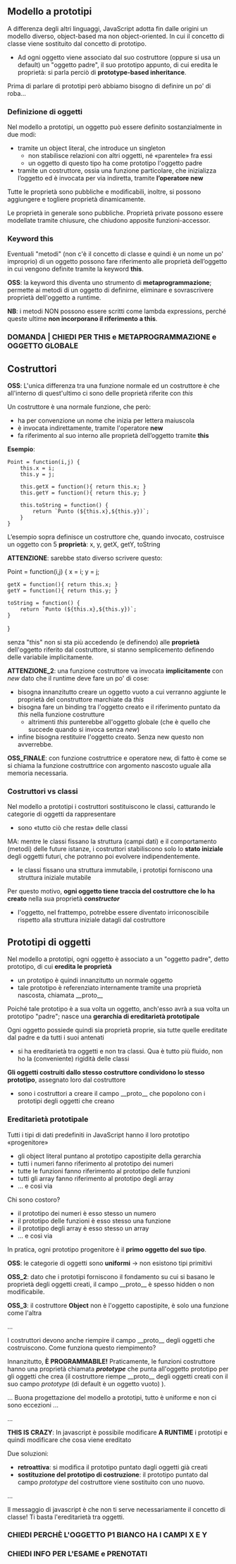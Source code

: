 ## Modello a prototipi
A differenza degli altri linguaggi, JavaScript adotta fin dalle origini un modello diverso, object-based ma non object-oriented. In cui il concetto di classe viene sostituito dal concetto di prototipo.

- Ad ogni oggetto viene associato dal suo costruttore (oppure si usa un default) un "oggetto padre", il suo prototipo appunto, di cui eredita le proprietà: si parla perciò di **prototype-based inheritance**.

Prima di parlare di prototipi però abbiamo bisogno di definire un po' di roba...

### Definizione di oggetti
Nel modello a prototipi, un oggetto può essere definito sostanzialmente in due modi:
- tramite un object literal, che introduce un singleton
    - non stabilisce relazioni con altri oggetti, né «parentele» fra essi
    - un oggetto di questo tipo ha come prototipo l'oggetto padre
- tramite un costruttore, ossia una funzione particolare, che inizializza l’oggetto ed è invocata per via indiretta, tramite **l’operatore new**

Tutte le proprietà sono pubbliche e modificabili, inoltre, si possono aggiungere e togliere proprietà dinamicamente.

Le proprietà in generale sono pubbliche. Proprietà private possono essere modellate tramite chiusure, che chiudono apposite funzioni-accessor.


### Keyword this
Eventuali "metodi" (non c'è il concetto di classe e quindi è un nome un po' improprio) di un oggetto possono fare riferimento alle proprietà dell’oggetto in cui vengono definite tramite la keyword **this**. 

**OSS**: la keyword this diventa uno strumento di **metaprogrammazione**; permette ai metodi di un oggetto di definirne, eliminare e sovrascrivere proprietà dell'oggetto a runtime.

**NB**: i metodi NON possono essere scritti come lambda expressions, perché queste ultime **non incorporano il riferimento a this**.

### DOMANDA | CHIEDI PER THIS e METAPROGRAMMAZIONE e OGGETTO GLOBALE



## Costruttori

**OSS**: L'unica differenza tra una funzione normale ed un costruttore è che all'interno di quest'ultimo ci sono delle proprietà riferite con *this*

Un costruttore è una normale funzione, che però:
- ha per convenzione un nome che inizia per lettera maiuscola
- è invocata indirettamente, tramite l'operatore **new**
- fa riferimento al suo interno alle proprietà dell’oggetto tramite **this**

**Esempio**:

    Point = function(i,j) {
        this.x = i;
        this.y = j;
        
        this.getX = function(){ return this.x; }
        this.getY = function(){ return this.y; }
        
        this.toString = function() {
            return `Punto (${this.x},${this.y})`;
        }
    }

L’esempio sopra definisce un costruttore che, quando invocato, costruisce un oggetto con 5 **proprietà**: x, y, getX, getY, toString

**ATTENZIONE**: sarebbe stato diverso scrivere questo:

Point = function(i,j) {
    x = i;
    y = j;
    
    getX = function(){ return this.x; }
    getY = function(){ return this.y; }
    
    toString = function() {
        return `Punto (${this.x},${this.y})`;
    }
}

senza "this" non si sta più accedendo (e definendo) alle **proprietà** dell'oggetto riferito dal costruttore, si stanno semplicemento definendo delle variabile implicitamente.

**ATTENZIONE_2**: una funzione costruttore va invocata **implicitamente** con *new* dato che il runtime deve fare un po' di cose:
- bisogna innanzitutto creare un oggetto vuoto a cui verranno aggiunte le proprietà del construttore marchiate da *this*
- bisogna fare un binding tra l'oggetto creato e il riferimento puntato da *this* nella funzione costrutture
    - altrimenti *this* punterebbe all'oggetto globale (che è quello che succede quando si invoca senza *new*) 
- infine bisogna restituire l'oggetto creato. Senza new questo non avverrebbe.

**OSS_FINALE**: con funzione costruttrice e operatore new, di fatto è come se si chiama la funzione costruttrice con argomento nascosto uguale alla memoria necessaria.

### Costruttori vs classi
Nel modello a prototipi i costruttori sostituiscono le classi, catturando le categorie di oggetti da rappresentare
- sono «tutto ciò che resta» delle classi

MA: mentre le classi fissano la struttura (campi dati) e il comportamento (metodi) delle future istanze, i costruttori stabiliscono solo lo **stato iniziale** degli oggetti futuri, che potranno poi evolvere indipendentemente.
- le classi fissano una struttura immutabile, i prototipi forniscono una struttura iniziale mutabile

Per questo motivo, __ogni oggetto tiene traccia del costruttore che lo ha creato__ nella sua proprietà **_constructor_**
- l'oggetto, nel frattempo, potrebbe essere diventato irriconoscibile rispetto alla struttura iniziale datagli dal costruttore


## Prototipi di oggetti
Nel modello a prototipi, ogni oggetto è associato a un "oggetto padre", detto prototipo, di cui __eredita le proprietà__
- un prototipo è quindi innanzitutto un normale oggetto
- tale prototipo è referenziato internamente tramite una proprietà nascosta, chiamata \_\_proto\_\_

Poiché tale prototipo è a sua volta un oggetto, anch'esso avrà a sua volta un prototipo "padre"; nasce una **gerarchia di ereditarietà prototipale**

Ogni oggetto possiede quindi sia proprietà proprie, sia tutte quelle ereditate dal padre e da tutti i suoi antenati
- si ha ereditarietà tra oggetti e non tra classi. Qua è tutto più fluido, non ho la (conveniente) rigidità delle classi

**Gli oggetti costruiti dallo stesso costruttore condividono lo stesso prototipo**, assegnato loro dal costruttore
- sono i costruttori a creare il campo \_\_proto\_\_ che popolono con i prototipi degli oggetti che creano

### Ereditarietà prototipale    
Tutti i tipi di dati predefiniti in JavaScript hanno il loro
prototipo «progenitore»
- gli object literal puntano al prototipo capostipite della gerarchia
- tutti i numeri fanno riferimento al prototipo dei numeri
- tutte le funzioni fanno riferimento al prototipo delle funzioni
- tutti gli array fanno riferimento al prototipo degli array
- … e così via

Chi sono costoro?
- il prototipo dei numeri è esso stesso un numero
- il prototipo delle funzioni è esso stesso una funzione
- il prototipo degli array è esso stesso un array
- … e così via

In pratica, ogni prototipo progenitore è il **primo oggetto del suo tipo**.

**OSS**: le categorie di oggetti sono **uniformi** -> non esistono tipi primitivi

**OSS_2**: dato che i prototipi forniscono il fondamento su cui si basano le proprietà degli oggetti creati, il campo \_\_proto\_\_ è spesso hidden o non modificabile.

**OSS_3**: il costruttore **Object** non è l'oggetto capostipite, è solo una funzione come l'altra


...

I costruttori devono anche riempire il campo \_\_proto\_\_ degli oggetti che costruiscono. Come funziona questo riempimento?

Innanzitutto, **È PROGRAMMABILE!** Praticamente, le funzioni costruttore hanno una proprietà chiamata **_prototype_** che punta all'oggetto prototipo per gli oggetti che crea (il costruttore riempe \_\_proto\_\_ degli oggetti creati con il suo campo *prototype* (di default è un oggetto vuoto) ).



... Buona progettazione del modello a prototipi, tutto è uniforme e non ci sono eccezioni ...

...

**THIS IS CRAZY**: In javascript è possibile modificare **A RUNTIME** i prototipi e quindi modificare che cosa viene ereditato

Due soluzioni:
- **retroattiva**: si modifica il prototipo puntato dagli oggetti già creati
- **sostituzione del prototipo di costruzione**: il prototipo puntato dal campo *prototype* del costruttore viene sostituito con uno nuovo.

...

Il messaggio di javascript è che non ti serve necessariamente il concetto di classe! Ti basta l'ereditarietà tra oggetti.






### CHIEDI PERCHÈ L'OGGETTO P1 BIANCO HA I CAMPI X E Y

### CHIEDI INFO PER L'ESAME e PRENOTATI 